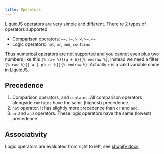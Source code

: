 ```yaml
---
title: Operators
---
```


LiquidJS operators are very simple and different. There're 2 types of operators supported:

* Comparison operators: `==`, `!=`, `>`, `<`, `>=`, `<=`
* Logic operators: `not`, `or`, `and`, `contains`

Thus numerical operators are not supported and you cannot even plus two numbers like this `{% raw %}{{a + b}}{% endraw %}`, instead we need a filter `{% raw %}{{ a | plus: b}}{% endraw %}`. Actually `+` is a valid variable name in LiquidJS.

## Precedence

1. Comparison operators, and `contains`. All comparison operators alongside `contains` have the same (highest) precedence.
2. `not` operator. It has slightly more precedence than `or` and `and`.
3. `or` and `and` operators. These logic operators have the same (lowest) precedence.

## Associativity

Logic operators are evaluated from right to left, see [shopify docs][operator-order].

[operator-order]: https://shopify.dev/docs/api/liquid/basics#order-of-operations
